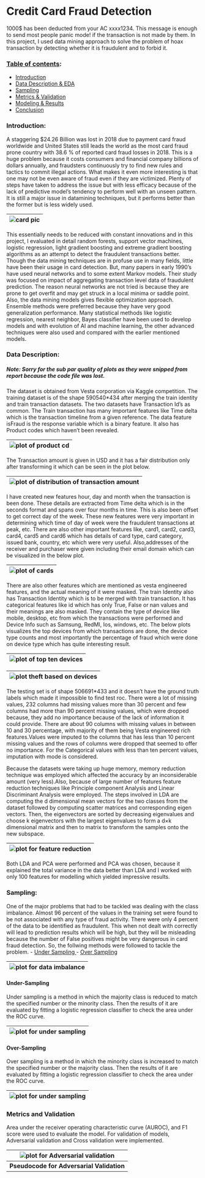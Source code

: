 # Credit Card Fraud Detection

1000$ has been deducted from your AC xxxx1234. This message is enough to send most people panic mode! if the transaction is not made by them. In this project, I used data mining approach to solve the problem of hoax transaction by detecting whether it is fraudulent and to forbid it. 

### <ins>Table of contents</ins>:
  - [ Introduction ](#intro)
  - [ Data Description & EDA ](#desc)
  - [ Sampling ](#sample)
  - [ Metrics & Validation ](#val)
  - [ Modeling & Results ](#res)
  - [ Conclusion ](#con)
  
<a name='intro'></a>

### Introduction:
A staggering $24.26 Billion was lost in 2018 due to payment card fraud worldwide and United States still leads the world as the most card fraud prone country with 38.6 % of reported card fraud losses in 2018. This is a huge problem because it costs consumers and financial company billions of dollars annually, and fraudsters continuously try to find new rules and tactics to commit illegal actions. What makes it even more interesting is that one may not be even aware of fraud even if they are victimized. Plenty of steps have taken to address the issue but with less efficacy because of the lack of predictive model’s tendency to perform well with an unseen pattern. It is still a major issue in datamining techniques, but it performs better than the former but is less widely used.

| ![card pic](images/credit.jpg) | 
|:--:| 

This essentially needs to be reduced with constant innovations and in this project, I evaluated in detail random forests, support vector machines, logistic regression, light gradient boosting and extreme gradient boosting algorithms as an attempt to detect the fraudulent transactions better. Though the data mining techniques are in profuse use in many fields, little have been their usage in card detection. But, many papers in early 1990’s have used neural networks and to some extent Markov models. Their study was focused on impact of aggregating transaction level data of fraudulent prediction. The reason  neural networks are not tried is because they are prone to get overfit and may get struck in a local minima or saddle point. Also, the data mining models gives flexible optimization approach. Ensemble methods were preferred because they have very good generalization performance. Many statistical methods like logistic regression, nearest neighbor, Bayes classifier have been used to develop models and with evolution of AI and machine learning, the other advanced techniques were also used and compared with the earlier mentioned models. 

<a name='desc'></a>

### Data Description:

##### Note: Sorry for the sub par quality of plots as they were snipped from report because the code file was lost.

The dataset is obtained from Vesta corporation via Kaggle competition. The training dataset is of the shape 590540*434 after merging the train identity and train transaction datasets. The two datasets have Transaction Id’s as common. The Train transaction has many important features like Time delta which is the transaction timeline from a given reference. The data feature isFraud is the response variable which is a binary feature. It also has Product codes which haven’t been revealed.

| ![plot of product cd](images/plt2.JPG) | 
|:--:| 

The Transaction amount is given in USD and it has a fair distribution only after transforming it which can be seen in the plot below.

| ![plot of distribution of transaction amount](images/plt1.JPG) | 
|:--:| 

I have created new features hour, day and month when the transaction is been done. These details are extracted from Time delta which is in the seconds format and spans over four months in time. This is also been offset to get correct day of the week. These new features were very important in determining which time of day of week were the fraudulent transactions at peak, etc.
There are also other important features like, card1, card2, card3, card4, card5 and card6 which has details of card type, card category, issued bank, country, etc which were very useful. Also,addresses of the receiver and purchaser were given including their email domain which can be visualized in the below plot.

| ![plot of cards](images/plt3.JPG) | 
|:--:| 

There are also other features which are mentioned as vesta engineered features, and the actual meaning of it were masked. The train Identity also has Transaction Identity which is to be merged with train transaction. It has categorical features like id which has only True, False or nan values and their meanings are also masked. They contain the type of device like mobile, desktop, etc from which the transactions were performed and Device Info such as Samsung, RedMI, Ios, windows, etc. The below plots visualizes the top devices from which transactions are done, the device type counts and most importantly the percentage of fraud which were done on device type which has quite interesting result.

| ![plot of top ten devices](images/plt4.JPG) | 
|:--:| 

| ![plot theft based on devices](images/plt5.JPG) | 
|:--:| 

The testing set is of shape 506691*433 and it doesn’t have the ground truth labels which made it impossible to find test roc.
There were a lot of missing values, 232 columns had missing values more than 30 percent and few columns had more than 90 percent missing values, which were dropped because, they add no importance because of the lack of information it could provide. There are about 90 columns with missing values in between 10 and 30 percentage, with majority of them being Vesta engineered rich features.Values were imputed to the columns that has less than 10 percent missing values and the rows of columns were dropped that seemed to offer no importance. For the Categorical values with less than ten percent values, imputation with mode is considered.

Because the datasets were taking up huge memory, memory reduction technique was employed which affected the accuracy by an inconsiderable amount (very less).Also, because of large number of features feature reduction techniques like Principle component Analysis and Linear Discriminant Analysis were employed. The steps involved in LDA are computing the d dimensional mean vectors for the two classes from the dataset followed by computing scatter matrices and corresponding eigen vectors. Then, the eigenvectors are sorted by decreasing eigenvalues and choose k eigenvectors with the largest eigenvalues to form a d×k dimensional matrix and then to matrix to transform the samples onto the new subspace.

| ![plot for feature reduction](images/plt6.JPG) | 
|:--:| 

Both LDA and PCA were performed and PCA was chosen, because it explained the total variance in the data better than LDA and I worked with only 100 features for modelling which yielded impressive results.

<a name='sample'></a>

### Sampling:

One of the major problems that had to be tackled was dealing with the class imbalance. Almost 96 percent of the values in the training set were found to be not associated with any type of fraud activity. There were only 4 percent of the data to be identified as fraudulent. This when not dealt with correctly will lead to prediction results which will be high, but they will be misleading because the number of False positives might be very dangerous in card fraud detection. So, the follwing methods were followed to tackle the problem.
    - [ Under Sampling ](#us)
    - [ Over Sampling ](#os)

| ![plot for data imbalance](images/plt7.JPG) | 
|:--:| 

<a name='us'></a>

#### Under-Sampling

Under sampling is a method in which the majority class is reduced to match the specified number or the minority class. Then the results of it are evaluated by fitting a logistic regression classifier to check the area under the ROC curve.

| ![plot for under sampling](images/plt8.JPG) | 
|:--:| 

<a name='os'></a>

#### Over-Sampling

Over sampling is a method in which the minority class is increased to match the specified number or the majority class. Then the results of it are evaluated by fitting a logistic regression classifier to check the area under the ROC curve.

| ![plot for under sampling](images/plt9.JPG) | 
|:--:| 


<a name='val'></a>

### Metrics and Validation

Area under the receiver operating characteristic curve (AUROC), and F1 score were used to evaluate the model. For validation of models, Adversarial validation and Cross validation were implemented. 

| ![plot for Adversarial validation](images/plt10.JPG) | 
|:--:| 
| **Pseudocode for Adversarial Validation** |


